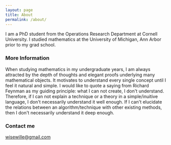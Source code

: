 ```yaml
---
layout: page
title: About
permalink: /about/
---
```


I am a PhD student from the Operations Research Department at Cornell University. I studied mathematics at the University of Michigan, Ann Arbor prior to my grad school.

### More Information

When studying mathematics in my undergraduate years, I am always attracted by the depth of thoughts and elegant proofs underlying many mathematical objects. It motivates to understand every single concept until I feel it natural and simple. I would like to quote a saying from Richard Feynman as my guiding principle: what I can not create, I don't understand. Therefore, if I can not explain a technique or a theory in a simple/inuitive language, I don't necessarily understand it well enough. If I can't elucidate the relations between an algorithm/technique with other existing methods, then I don't necessarily understand it deep enough. 

### Contact me

[wisewille@gmail.com](mailto:wisewille@gmail.com)
